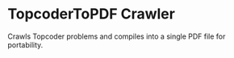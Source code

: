 # TopcoderToPDF Crawler
Crawls Topcoder problems and compiles into a single PDF file for portability.
